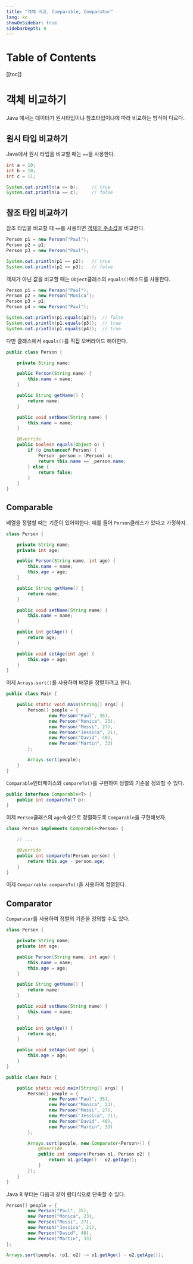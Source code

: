 ```yaml
---
title: "객체 비교, Comparable, Comparator"
lang: ko
showOnSidebar: true
sidebarDepth: 0
---
```


# Table of Contents
[[toc]]

# 객체 비교하기
Java 에서는 데이터가 원시타입이냐 참조타입이냐에 따라 비교하는 방식이 다르다.

## 원시 타입 비교하기
Java에서 원시 타입을 비교할 때는 `==`을 사용한다.
``` java
int a = 10;
int b = 10;
int c = 11;

System.out.println(a == b);     // true
System.out.println(a == c);     // false
```

## 참조 타입 비교하기
참조 타입을 비교할 때 `==`를 사용하면 <u>객체의 주소값</u>을 비교한다.
``` java
Person p1 = new Person("Paul");
Person p2 = p1;
Person p3 = new Person("Paul");

System.out.println(p1 == p2);   // true
System.out.println(p1 == p3);   // false
```
객체가 아닌 값을 비교할 때는 `Object`클래스의 `equals()`메소드를 사용한다. 
``` java
Person p1 = new Person("Paul");
Person p2 = new Person("Monica");
Person p3 = p1;
Person p4 = new Person("Paul");

System.out.println(p1.equals(p2));  // false
System.out.println(p1.equals(p3));  // true
System.out.println(p1.equals(p4));  // true
```
다만 클래스에서 `equals()`를 직접 오버라이드 해야한다. 
```java Person.java
public class Person {

    private String name;

    public Person(String name) {
        this.name = name;
    }

    public String getName() {
        return name;
    }

    public void setName(String name) {
        this.name = name;
    }

    @Override
    public boolean equals(Object o) {
        if (o instanceof Person) {
            Person _person = (Person) o;
            return this.name == _person.name;
        } else {
            return false;
        }
    }
}
```


## Comparable
배열을 정렬할 때는 기준이 있어야한다. 예를 들어 `Person`클래스가 있다고 가정하자.
``` java Person.java
class Person {

    private String name;
    private int age;

    public Person(String name, int age) {
        this.name = name;
        this.age = age;
    }

    public String getName() {
        return name;
    }

    public void setName(String name) {
        this.name = name;
    }

    public int getAge() {
        return age;
    }

    public void setAge(int age) {
        this.age = age;
    }
}
```
이제 `Arrays.sort()`를 사용하여 배열을 정렬하려고 한다. 
``` java Main.java
public class Main {

    public static void main(String[] args) {
        Person[] people = {
                new Person("Paul", 35),
                new Person("Monica", 23),
                new Person("Messi", 27),
                new Person("Jessica", 21),
                new Person("David", 40),
                new Person("Martin", 33)
        };

        Arrays.sort(people);
    }
}
```
`Comparable`인터페이스와 `compareTo()`를 구현하여 정렬의 기준을 정의할 수 있다.
``` java
public interface Comparable<T> {
    public int compareTo(T o);
}
```
이제 `Person`클래스의 `age`속성으로 정렬하도록 `Comparable`을 구현해보자.
``` java Person.java
class Person implements Comparable<Person> {

    // ...

    @Override
    public int compareTo(Person person) {
        return this.age - person.age;
    }
}
```
이제 `Comparrable.compareTo()`을 사용하여 정렬된다.


## Comparator
`Comparator`를 사용하여 정렬의 기준을 정의할 수도 있다.

``` java Person.java
class Person {

    private String name;
    private int age;

    public Person(String name, int age) {
        this.name = name;
        this.age = age;
    }

    public String getName() {
        return name;
    }

    public void setName(String name) {
        this.name = name;
    }

    public int getAge() {
        return age;
    }

    public void setAge(int age) {
        this.age = age;
    }
}
```
``` java Main.java
public class Main {

    public static void main(String[] args) {
        Person[] people = {
                new Person("Paul", 35),
                new Person("Monica", 23),
                new Person("Messi", 27),
                new Person("Jessica", 21),
                new Person("David", 40),
                new Person("Martin", 33)
        };

        Arrays.sort(people, new Comparator<Person>() {
            @Override
            public int compare(Person o1, Person o2) {
                return o1.getAge() - o2.getAge();
            }
        });
    }
}
```
Java 8 부터는 다음과 같이 람다식으로 단축할 수 있다.
``` java
Person[] people = {
        new Person("Paul", 35),
        new Person("Monica", 23),
        new Person("Messi", 27),
        new Person("Jessica", 21),
        new Person("David", 40),
        new Person("Martin", 33)
};

Arrays.sort(people, (o1, o2) -> o1.getAge() - o2.getAge());
```